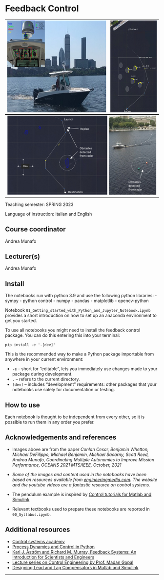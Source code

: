 Feedback Control
================

<!-- WARNING: THIS FILE WAS AUTOGENERATED! DO NOT EDIT! -->
<table style="margin: 0 auto" rules="none">
<tr>
<td>
<img src="img/0.philos-and-sensors.png" alt="0.robot" style="height: 300px;"/>
</td>
<td>
<img src="img/0.iNeptune-pMarineViewer-sim3.png" alt="0.iNeptune-pMarineViewer-sim3" style="height: 300px;"/>
</td>
</tr>
</table>
<table style="margin: 0 auto" rules="none">
<tr>
<td>
<img src="img/0.pathplan_philos_07-21_1312_combined.png" alt="0.pathplan_philos_07-21_1312_combined" style="width: 750px;"/>
</td>
</tr>
</table>

Teaching semester: SPRING 2023

Language of instruction: Italian and English

## Course coordinator

Andrea Munafo

## Lecturer(s)

Andrea Munafo

## Install

The notebooks run with python 3.9 and use the following python
libraries: - sympy - python control - numpy - pandas - matplotlib -
opencv-python

Notebook `01_Getting_started_with_Python_and_Jupyter_Notebook.ipynb`
provides a short introduction on how to set up an anaconda environment
to get you started.

To use all notebooks you might need to install the feedback control
package. You can do this entering this into your terminal:

    pip install -e '.[dev]'

This is the recommended way to make a Python package importable from
anywhere in your current environment:

- `-e` – short for “editable”, lets you immediately use changes made to
  your package during development.
- `.` – refers to the current directory.
- `[dev]` – includes “development” requirements: other packages that
  your notebooks use solely for documentation or testing.

## How to use

Each notebook is thought to be independent from every other, so it is
possible to run them in any order you prefer.

## Acknowledgements and references

- Images above are from the paper *Conlan Cesar, Benjamin Whetton,
  Michael DeFilippo, Michael Benjamin, Michael Sacarny, Scott Reed,
  Andrea Munafo, Coordinating Multiple Autonomies to Improve Mission
  Performance, OCEANS 2021 MTS/IEEE, October, 2021*

- *Some of the images and content used in the notebooks have been based
  on resources available from
  [engineeringmedia.com](https://engineeringmedia.com/map-of-control).
  The website and the youtube videos are a fantastic resource on control
  systems.*

- The pendulum example is inspired by [Control tutorials for Matlab and
  Simulink](hhttps://ctms.engin.umich.edu/CTMS/index.php?aux=Activities_Pendulum)

- Relevant textbooks used to prepare these notebooks are reported in
  `00_Syllabus.ipynb`.

## Additional resources

- [Control systems academy](http://www.controlsystemsacademy.com/)
- [Process Dynamics and Control in
  Python](https://apmonitor.com/pdc/index.php)
- [Karl J. Åström and Richard M. Murray, Feedback Systems: An
  Introduction for Scientists and
  Engineers](http://www.cds.caltech.edu/~murray/amwiki/index.php/Main_Page)
- [Lecture series on Control Engineering by Prof. Madan
  Gopal](https://www.youtube.com/playlist?list=PLghJObT_RyfLmKRT86TquJhG6QuiHZ6Pi)
- [Designing Lead and Lag Compensators in Matlab and
  Simulink](https://ctms.engin.umich.edu/CTMS/index.php?aux=Extras_Leadlag)

------------------------------------------------------------------------
